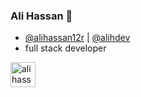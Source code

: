 ### Ali Hassan  👋
- [@alihassan12r](https://github.com/alihassan12r) | [@alihdev](https://github.com/alihdev)
- full stack developer

[<img src="https://icons.iconarchive.com/icons/sicons/flat-shadow-social/512/linkedin-icon.png" width=40 alt="ali hassan linkedin">](https://www.linkedin.com/in/ali-hassan-b6b4b5198/)

  
<!--
**alihassan12r/alihassan12r** is a ✨ _special_ ✨ repository because its `README.md` (this file) appears on your GitHub profile.

Here are some ideas to get you started:

- 🔭 I’m currently working on ...
- 🌱 I’m currently learning ...
- 👯 I’m looking to collaborate on ...
- 🤔 I’m looking for help with ...
- 💬 Ask me about ...
- 📫 How to reach me: ...
- 😄 Pronouns: ...
- ⚡ Fun fact: ...
-->
